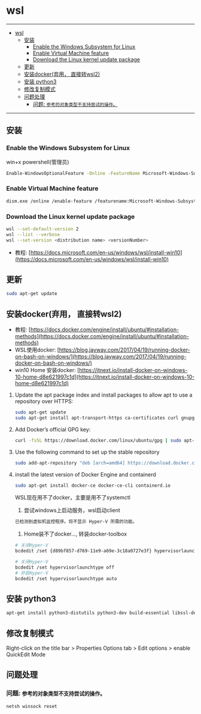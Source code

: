 # wsl

------

- [wsl](#wsl)
  - [安装](#安装)
    - [Enable the Windows Subsystem for Linux](#enable-the-windows-subsystem-for-linux)
    - [Enable Virtual Machine feature](#enable-virtual-machine-feature)
    - [Download the Linux kernel update package](#download-the-linux-kernel-update-package)
  - [更新](#更新)
  - [安装docker(弃用， 直接转wsl2)](#安装docker弃用-直接转wsl2)
  - [安装 python3](#安装-python3)
  - [修改复制模式](#修改复制模式)
  - [问题处理](#问题处理)
    - [问题: `参考的对象类型不支持尝试的操作。`](#问题-参考的对象类型不支持尝试的操作)

------

## 安装

### Enable the Windows Subsystem for Linux
win+x powershell(管理员)
``` sh
Enable-WindowsOptionalFeature -Online -FeatureName Microsoft-Windows-Subsystem-Linux
```

### Enable Virtual Machine feature
``` sh
dism.exe /online /enable-feature /featurename:Microsoft-Windows-Subsystem-Linux /all /norestart
```

### Download the Linux kernel update package
``` sh
wsl --set-default-version 2
wsl --list --verbose
wsl --set-version <distribution name> <versionNumber>
```

- 教程: [https://docs.microsoft.com/en-us/windows/wsl/install-win10](https://docs.microsoft.com/en-us/windows/wsl/install-win10)

## 更新

``` sh
sudo apt-get update
```

## 安装docker(弃用， 直接转wsl2)

- 教程: [https://docs.docker.com/engine/install/ubuntu/#installation-methods](https://docs.docker.com/engine/install/ubuntu/#installation-methods)
- WSL使用docker: [https://blog.jayway.com/2017/04/19/running-docker-on-bash-on-windows/](https://blog.jayway.com/2017/04/19/running-docker-on-bash-on-windows/)
- win10 Home 安装docker: [https://itnext.io/install-docker-on-windows-10-home-d8e621997c1d](https://itnext.io/install-docker-on-windows-10-home-d8e621997c1d)

1. Update the apt package index and install packages to allow apt to use a repository over HTTPS:

    ``` sh
    sudo apt-get update
    sudo apt-get install apt-transport-https ca-certificates curl gnupg-agent software-properties-common
    ```

2. Add Docker’s official GPG key:

    ``` sh
    curl -fsSL https://download.docker.com/linux/ubuntu/gpg | sudo apt-key add -
    ```

3. Use the following command to set up the stable repository

    ``` sh
    sudo add-apt-repository "deb [arch=amd64] https://download.docker.com/linux/ubuntu $(lsb_release -cs) stable"
    ```

4. install the latest version of Docker Engine and containerd

    ``` sh
    sudo apt-get install docker-ce docker-ce-cli containerd.io
    ```

    WSL现在用不了docker，主要是用不了systemctl

    1. 尝试windows上启动服务，wsl启动client

    ``` sh
    已检测到虚拟机监控程序。将不显示 Hyper-V 所需的功能。
    ```

    1. Home装不了docker..., 转装docker-toolbox

    ``` sh
    # 关闭Hyper-V
    bcdedit /set {d89bf857-d769-11e9-a69e-3c18a0727e3f} hypervisorlaunchtype OFF

    # 关闭Hyper-V
    bcdedit /set hypervisorlaunchtype off
    # 开启Hyper-V
    bcdedit /set hypervisorlaunchtype auto
    ```

## 安装 python3

``` sh
apt-get install python3-distutils python3-dev build-essential libssl-dev libffi-dev libxml2-dev libxslt1-dev zlib1g-dev python3 python3-pip
```

## 修改复制模式

Right-click on the title bar > Properties
Options tab > Edit options > enable QuickEdit Mode

## 问题处理

### 问题: `参考的对象类型不支持尝试的操作。`

``` sh
netsh winsock reset
```
